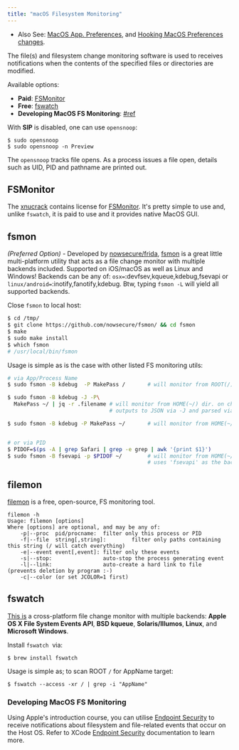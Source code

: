 ```yaml
---
title: "macOS Filesystem Monitoring"
---
```


* Also See: [MacOS App. Preferences](/macos-application-preferences), and [Hooking MacOS Preferences changes](/hook-macos-preferences).

The file(s) and filesystem change monitoring software is used to receives notifications when the contents of the specified files or directories are modified.

Available options:

- **Paid**: [FSMonitor](http://fsmonitor.com/)
- **Free**: [fswatch](https://github.com/emcrisostomo/fswatch)
- **Developing MacOS FS Monitoring**: [#ref](#developing-macos-fs-monitoring)

With **SIP** is disabled, one can use `opensnoop`:

```
$ sudo opensnoop
$ sudo opensnoop -n Preview
```

The `opensnoop` tracks file opens. As a process issues a file open, details such as UID, PID and pathname are printed out.

## FSMonitor

The [xnucrack](https://github.com/xnucrack/) contains license for [FSMonitor](http://fsmonitor.com/). It's pretty simple to use and, unlike `fswatch`, it is paid to use and it provides native MacOS GUI.

## fsmon

*(Preferred Option)* - Developed by [nowsecure/frida](frida.re), [fsmon](https://github.com/nowsecure/fsmon/) is a great little multi-platform utility that acts as a file change monitor with multiple backends included. Supported on iOS/macOS as well as Linux and Windows! Backends can be any of: `osx=`:devfsev,kqueue,kdebug,fsevapi or `linux/android=`:inotify,fanotify,kdebug. Btw, typing `fsmon -L` will yield all supported backends.

Close `fsmon` to local host:

```bash
$ cd /tmp/
$ git clone https://github.com/nowsecure/fsmon/ && cd fsmon
$ make
$ sudo make install
$ which fsmon
# /usr/local/bin/fsmon
```

Usage is simple as is the case with other listed FS monitoring utils:

```bash
# via App/Process Name
$ sudo fsmon -B kdebug  -P MakePass / 		# will monitor from ROOT(/) dir. on changes made by process name 'MakePass'

$ sudo fsmon -B kdebug -J -P\
  MakePass ~/ | jq -r .filename # will monitor from HOME(~/) dir. on changes made by process name 'MakePass'
								# outputs to JSON via -J and parsed via 'jq'

$ sudo fsmon -B kdebug -P MakePass ~/ 		# will monitor from HOME(~/) dir. on changes made by process 'MakePass'


# or via PID
$ PIDOF=$(ps -A | grep Safari | grep -e grep | awk '{print $1}')
$ sudo fsmon -B fsevapi -p $PIDOF ~/ 	 	# will monitor from HOME(~/) dir. on changes made by PID of process 'Safari'
											# uses 'fsevapi' as the backend
```

## filemon

[filemon](http://newosxbook.com/tools/filemon.html) is a free, open-source, FS monitoring tool.

```
filemon -h
Usage: filemon [options]
Where [options] are optional, and may be any of:
	-p|--proc  pid/procname:  filter only this process or PID
	-f|--file  string[,string]:        filter only paths containing this string (/ will catch everything)
	-e|--event event[,event]: filter only these events
	-s|--stop:                auto-stop the process generating event
	-l|--link:                auto-create a hard link to file (prevents deletion by program :-)
	-c|--color (or set JCOLOR=1 first)
```

## fswatch

[This is](https://emcrisostomo.github.io/fswatch/) a cross-platform file change monitor with multiple backends: **Apple OS X File System Events API**, **BSD kqueue**, **Solaris/Illumos**, **Linux**, and **Microsoft Windows**.

Install `fswatch`  via:

```
$ brew install fswatch
```

Usage is simple as; to scan ROOT `/` for AppName target:

```
$ fswatch --access -xr / | grep -i "AppName"
```

### Developing MacOS FS Monitoring

Using Apple's introduction course, you can utilise [Endpoint Security](https://developer.apple.com/documentation/endpointsecurity/monitoring_system_events_with_endpoint_security) to receive notifications about filesystem and file-related events that occur on the Host OS. Refer to XCode [Endpoint Security](https://developer.apple.com/documentation/endpointsecurity) documentation to learn more.
